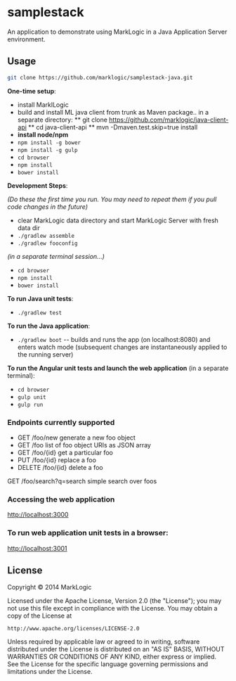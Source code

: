 # samplestack

An application to demonstrate using MarkLogic in a Java Application Server environment.

## Usage


```bash
git clone https://github.com/marklogic/samplestack-java.git
```

**One-time setup**:

* install MarklLogic
* build and install ML java client from trunk as Maven package.. in a separate directory:
** git clone https://github.com/marklogic/java-client-api
** cd java-client-api
** mvn -Dmaven.test.skip=true install
* **install node/npm**
* `npm install -g bower`
* `npm install -g gulp`
* `cd browser`
* `npm install`
* `bower install`

**Development Steps**:

*(Do these the first time you run.  You may need to repeat them if you pull
code changes in the future)*

* clear MarkLogic data directory and start MarkLogic Server
with fresh data dir
* `./gradlew assemble`
* `./gradlew fooconfig`

*(in a separate terminal session...)*

* `cd browser`
* `npm install`
* `bower install`

**To run Java unit tests**:

* `./gradlew test`

**To run the Java application**:

* `./gradlew boot` -- builds and runs the app (on localhost:8080) and enters
watch mode (subsequent changes are instantaneously applied to the running
server)

**To run the Angular unit tests and launch the web application**
(in a separate terminal):

* `cd browser`
* `gulp unit`
* `gulp run`

### Endpoints currently supported

* GET /foo/new    generate a new foo object
* GET /foo        list of foo object URIs as JSON array
* GET /foo/{id}   get a particular foo
* PUT /foo/{id}   replace a foo
* DELETE /foo/{id} delete a foo

GET /foo/search?q=search    simple search over foos

### Accessing the web application

[http://localhost:3000](http://localhost:3000)

### To run web application unit tests in a browser:

[http://localhost:3001](http://localhost:3001/unit-runner.html)

## License

Copyright © 2014 MarkLogic

Licensed under the Apache License, Version 2.0 (the "License");
you may not use this file except in compliance with the License.
You may obtain a copy of the License at

    http://www.apache.org/licenses/LICENSE-2.0

Unless required by applicable law or agreed to in writing, software
distributed under the License is distributed on an "AS IS" BASIS,
WITHOUT WARRANTIES OR CONDITIONS OF ANY KIND, either express or implied.
See the License for the specific language governing permissions and
limitations under the License.

